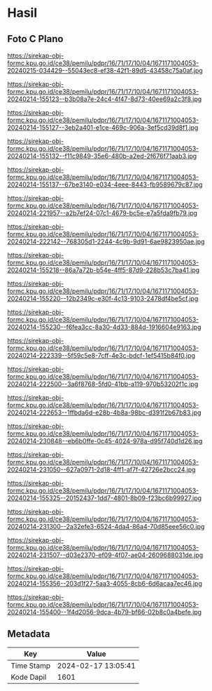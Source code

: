 # Hasil

## Foto C Plano

https://sirekap-obj-formc.kpu.go.id/ce38/pemilu/pdpr/16/71/17/10/04/1671171004053-20240215-034429--55043ec8-ef38-42f1-89d5-43458c75a0af.jpg

https://sirekap-obj-formc.kpu.go.id/ce38/pemilu/pdpr/16/71/17/10/04/1671171004053-20240214-155123--b3b08a7e-24c4-4f47-8d73-40ee69a2c3f8.jpg

https://sirekap-obj-formc.kpu.go.id/ce38/pemilu/pdpr/16/71/17/10/04/1671171004053-20240214-155127--3eb2a401-e1ce-469c-906a-3ef5cd39d8f1.jpg

https://sirekap-obj-formc.kpu.go.id/ce38/pemilu/pdpr/16/71/17/10/04/1671171004053-20240214-155132--f11c9849-35e6-480b-a2ed-2f676f71aab3.jpg

https://sirekap-obj-formc.kpu.go.id/ce38/pemilu/pdpr/16/71/17/10/04/1671171004053-20240214-155137--67be3140-e034-4eee-8443-fb9589679c87.jpg

https://sirekap-obj-formc.kpu.go.id/ce38/pemilu/pdpr/16/71/17/10/04/1671171004053-20240214-221957--a2b7ef24-07c1-4679-bc5e-e7a5fda9fb79.jpg

https://sirekap-obj-formc.kpu.go.id/ce38/pemilu/pdpr/16/71/17/10/04/1671171004053-20240214-222142--768305d1-2244-4c9b-9d91-6ae9823950ae.jpg

https://sirekap-obj-formc.kpu.go.id/ce38/pemilu/pdpr/16/71/17/10/04/1671171004053-20240214-155218--86a7a72b-b54e-4ff5-87d9-228b53c7ba41.jpg

https://sirekap-obj-formc.kpu.go.id/ce38/pemilu/pdpr/16/71/17/10/04/1671171004053-20240214-155220--12b2349c-e30f-4c13-9103-2478df4be5cf.jpg

https://sirekap-obj-formc.kpu.go.id/ce38/pemilu/pdpr/16/71/17/10/04/1671171004053-20240214-155230--f6fea3cc-8a30-4d33-884d-1916604e9163.jpg

https://sirekap-obj-formc.kpu.go.id/ce38/pemilu/pdpr/16/71/17/10/04/1671171004053-20240214-222339--5f59c5e8-7cff-4e3c-bdcf-1ef5415b84f0.jpg

https://sirekap-obj-formc.kpu.go.id/ce38/pemilu/pdpr/16/71/17/10/04/1671171004053-20240214-222500--3a6f8768-5fd0-41bb-a119-970b53202f1c.jpg

https://sirekap-obj-formc.kpu.go.id/ce38/pemilu/pdpr/16/71/17/10/04/1671171004053-20240214-222653--1ffbda6d-e28b-4b8a-98bc-d391f2b67b83.jpg

https://sirekap-obj-formc.kpu.go.id/ce38/pemilu/pdpr/16/71/17/10/04/1671171004053-20240214-230848--eb6b0ffe-0c45-4024-978a-d95f740d1d26.jpg

https://sirekap-obj-formc.kpu.go.id/ce38/pemilu/pdpr/16/71/17/10/04/1671171004053-20240214-231050--627a0971-2d18-4ff1-af7f-42726e2bcc24.jpg

https://sirekap-obj-formc.kpu.go.id/ce38/pemilu/pdpr/16/71/17/10/04/1671171004053-20240214-155325--20152437-1dd7-4801-8b09-f23bc6b99927.jpg

https://sirekap-obj-formc.kpu.go.id/ce38/pemilu/pdpr/16/71/17/10/04/1671171004053-20240214-231300--2a32efe3-6524-4da4-86a4-70d85eee56c0.jpg

https://sirekap-obj-formc.kpu.go.id/ce38/pemilu/pdpr/16/71/17/10/04/1671171004053-20240214-231507--d03e2370-ef09-4f07-ae04-2609688031de.jpg

https://sirekap-obj-formc.kpu.go.id/ce38/pemilu/pdpr/16/71/17/10/04/1671171004053-20240214-155356--203d1f27-5aa3-4055-8cb6-6d6acaa7ec46.jpg

https://sirekap-obj-formc.kpu.go.id/ce38/pemilu/pdpr/16/71/17/10/04/1671171004053-20240214-155400--1f4d2056-9dca-4b79-bf66-02b8c0a4befe.jpg


## Metadata

| Key        | Value               |
| ---------- | ------------------- |
| Time Stamp | 2024-02-17 13:05:41 |
| Kode Dapil | 1601                |



